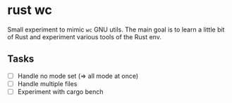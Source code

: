 # rust wc

Small experiment to mimic `wc` GNU utils. The main goal is to learn a little bit of Rust and experiment various tools of the Rust env.

## Tasks

- [ ] Handle no mode set (=> all mode at once)
- [ ] Handle multiple files
- [ ] Experiment with cargo bench